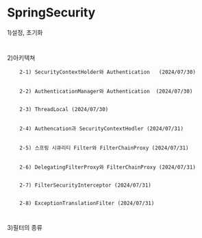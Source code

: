 # SpringSecurity
1)설정, 초기화
#
2)아키텍쳐



        2-1) SecurityContextHolder와 Authentication   (2024/07/30)

   
        2-2) AuthenticationManager와 Authentication  (2024/07/30)


        2-3) ThreadLocal (2024/07/30)


        2-4) Authencation과 SecurityContextHodler (2024/07/31)


        2-5) 스프링 시큐리티 Filter와 FilterChainProxy (2024/07/31)


        2-6) DelegatingFilterProxy와 FilterChainProxy (2024/07/31)


        2-7) FilterSecurityInterceptor (2024/07/31)
        

        2-8) ExceptionTranslationFilter (2024/07/31)


#
3)필터의 종류

